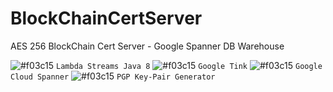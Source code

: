 # BlockChainCertServer
AES 256 BlockChain Cert Server - Google Spanner DB Warehouse

![#f03c15](https://placehold.it/15/f03c15/000000?text=+) `Lambda Streams Java 8`
![#f03c15](https://placehold.it/15/f03c15/000000?text=+) `Google Tink`
![#f03c15](https://placehold.it/15/f03c15/000000?text=+) `Google Cloud Spanner`
![#f03c15](https://placehold.it/15/f03c15/000000?text=+) `PGP Key-Pair Generator`


